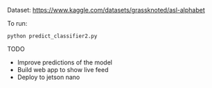Dataset: https://www.kaggle.com/datasets/grassknoted/asl-alphabet

To run:

```
python predict_classifier2.py
```

TODO
- Improve predictions of the model
- Build web app to show live feed
- Deploy to jetson nano